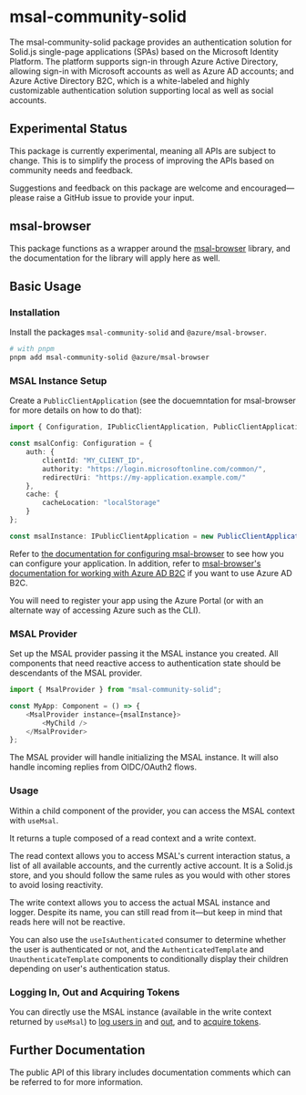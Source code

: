 # msal-community-solid

The msal-community-solid package provides an authentication solution for Solid.js single-page applications (SPAs) based on the Microsoft Identity Platform. The platform supports sign-in through Azure Active Directory, allowing sign-in with Microsoft accounts as well as Azure AD accounts; and Azure Active Directory B2C, which is a white-labeled and highly customizable authentication solution supporting local as well as social accounts.

## Experimental Status

This package is currently experimental, meaning all APIs are subject to change. This is to simplify the process of improving the APIs based on community needs and feedback.

Suggestions and feedback on this package are welcome and encouraged—please raise a GitHub issue to provide your input.


## msal-browser

This package functions as a wrapper around the [msal-browser](https://github.com/AzureAD/microsoft-authentication-library-for-js/tree/master/lib/msal-browser) library, and the documentation for the library will apply here as well.

## Basic Usage

### Installation

Install the packages `msal-community-solid` and `@azure/msal-browser`.

```bash
# with pnpm
pnpm add msal-community-solid @azure/msal-browser
```

### MSAL Instance Setup

Create a `PublicClientApplication` (see the docuemntation for msal-browser for more details on how to do that):

```ts
import { Configuration, IPublicClientApplication, PublicClientApplication } from "@msal-browser";

const msalConfig: Configuration = {
    auth: {
        clientId: "MY_CLIENT_ID",
        authority: "https://login.microsoftonline.com/common/",
        redirectUri: "https://my-application.example.com/"
    },
    cache: {
        cacheLocation: "localStorage"
    }
};

const msalInstance: IPublicClientApplication = new PublicClientApplication(msalConfig);
```

Refer to [the documentation for configuring msal-browser](https://github.com/AzureAD/microsoft-authentication-library-for-js/blob/dev/lib/msal-browser/docs/configuration.md) to see how you can configure your application. In addition, refer to [msal-browser's documentation for working with Azure AD B2C](https://github.com/AzureAD/microsoft-authentication-library-for-js/blob/dev/lib/msal-browser/docs/working-with-b2c.md) if you want to use Azure AD B2C.

You will need to register your app using the Azure Portal (or with an alternate way of accessing Azure such as the CLI).

### MSAL Provider

Set up the MSAL provider passing it the MSAL instance you created. All components that need reactive access to authentication state should be descendants of the MSAL provider.

```ts
import { MsalProvider } from "msal-community-solid";

const MyApp: Component = () => {
    <MsalProvider instance={msalInstance}>
        <MyChild />
    </MsalProvider>
};
```

The MSAL provider will handle initializing the MSAL instance. It will also handle incoming replies from OIDC/OAuth2 flows.

### Usage

Within a child component of the provider, you can access the MSAL context with `useMsal`.

It returns a tuple composed of a read context and a write context.

The read context allows you to access MSAL's current interaction status, a list of all available accounts, and the currently active account. It is a Solid.js store, and you should follow the same rules as you would with other stores to avoid losing reactivity.

The write context allows you to access the actual MSAL instance and logger. Despite its name, you can still read from it—but keep in mind that reads here will not be reactive.

You can also use the `useIsAuthenticated` consumer to determine whether the user is authenticated or not, and the `AuthenticatedTemplate` and `UnauthenticateTemplate` components to conditionally display their children depending on user's authentication status.

### Logging In, Out and Acquiring Tokens

You can directly use the MSAL instance (available in the write context returned by `useMsal`) to [log users in](https://github.com/AzureAD/microsoft-authentication-library-for-js/blob/dev/lib/msal-browser/docs/login-user.md) and [out](https://github.com/AzureAD/microsoft-authentication-library-for-js/blob/dev/lib/msal-browser/docs/logout.md), and to [acquire tokens](https://github.com/AzureAD/microsoft-authentication-library-for-js/blob/dev/lib/msal-browser/docs/acquire-token.md).

## Further Documentation

The public API of this library includes documentation comments which can be referred to for more information.
